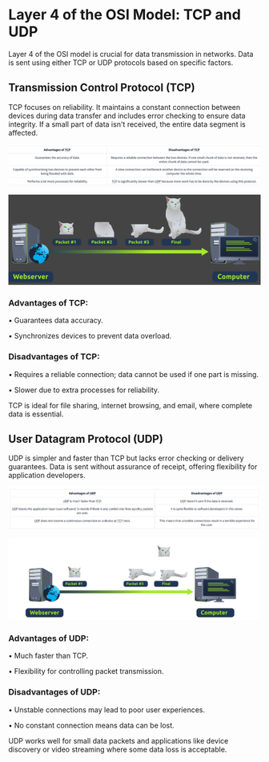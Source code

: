# Layer 4 of the OSI Model: TCP and UDP 

Layer 4 of the OSI model is crucial for data transmission in networks. Data is sent using either TCP or UDP protocols based on specific factors. 

## Transmission Control Protocol (TCP) 
TCP focuses on reliability. It maintains a constant connection between devices during data transfer and includes error checking to ensure data integrity. If a small part of data isn't received, the entire data segment is affected. 

![alt text](image-2.png)

![alt text](image-1.png)

### Advantages of TCP: 

• Guarantees data accuracy. 

• Synchronizes devices to prevent data overload. 

### Disadvantages of TCP: 

• Requires a reliable connection; data cannot be used if one part is missing. 

• Slower due to extra processes for reliability. 

TCP is ideal for file sharing, internet browsing, and email, where complete data is essential. 

## User Datagram Protocol (UDP) 
UDP is simpler and faster than TCP but lacks error checking or delivery guarantees. Data is sent without assurance of receipt, offering flexibility for application developers. 

![alt text](image-4.png)

![alt text](image-3.png)

### Advantages of UDP: 

• Much faster than TCP. 

• Flexibility for controlling packet transmission. 

### Disadvantages of UDP: 

• Unstable connections may lead to poor user experiences. 

• No constant connection means data can be lost. 

UDP works well for small data packets and applications like device discovery or video streaming where some data loss is acceptable.